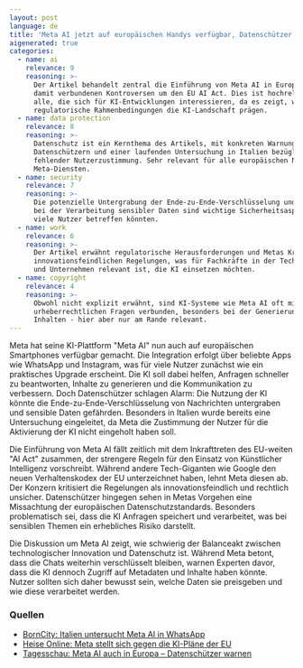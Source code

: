 ```yaml
---
layout: post
language: de
title: 'Meta AI jetzt auf europäischen Handys verfügbar, Datenschützer warnen'
aigenerated: true
categories:
  - name: ai
    relevance: 9
    reasoning: >-
      Der Artikel behandelt zentral die Einführung von Meta AI in Europa und die
      damit verbundenen Kontroversen um den EU AI Act. Dies ist hochrelevant für
      alle, die sich für KI-Entwicklungen interessieren, da es zeigt, wie
      regulatorische Rahmenbedingungen die KI-Landschaft prägen.
  - name: data protection
    relevance: 8
    reasoning: >-
      Datenschutz ist ein Kernthema des Artikels, mit konkreten Warnungen von
      Datenschützern und einer laufenden Untersuchung in Italien bezüglich
      fehlender Nutzerzustimmung. Sehr relevant für alle europäischen Nutzer von
      Meta-Diensten.
  - name: security
    relevance: 7
    reasoning: >-
      Die potenzielle Untergrabung der Ende-zu-Ende-Verschlüsselung und Risiken
      bei der Verarbeitung sensibler Daten sind wichtige Sicherheitsaspekte, die
      viele Nutzer betreffen könnten.
  - name: work
    relevance: 6
    reasoning: >-
      Der Artikel erwähnt regulatorische Herausforderungen und Metas Kritik an
      innovationsfeindlichen Regelungen, was für Fachkräfte in der Tech-Branche
      und Unternehmen relevant ist, die KI einsetzen möchten.
  - name: copyright
    relevance: 4
    reasoning: >-
      Obwohl nicht explizit erwähnt, sind KI-Systeme wie Meta AI oft mit
      urheberrechtlichen Fragen verbunden, besonders bei der Generierung von
      Inhalten - hier aber nur am Rande relevant.
---
```


Meta hat seine KI-Plattform "Meta AI" nun auch auf europäischen Smartphones verfügbar gemacht. Die Integration erfolgt über beliebte Apps wie WhatsApp und Instagram, was für viele Nutzer zunächst wie ein praktisches Upgrade erscheint. Die KI soll dabei helfen, Anfragen schneller zu beantworten, Inhalte zu generieren und die Kommunikation zu verbessern. Doch Datenschützer schlagen Alarm: Die Nutzung der KI könnte die Ende-zu-Ende-Verschlüsselung von Nachrichten untergraben und sensible Daten gefährden. Besonders in Italien wurde bereits eine Untersuchung eingeleitet, da Meta die Zustimmung der Nutzer für die Aktivierung der KI nicht eingeholt haben soll.

<!--more-->

Die Einführung von Meta AI fällt zeitlich mit dem Inkrafttreten des EU-weiten "AI Act" zusammen, der strengere Regeln für den Einsatz von Künstlicher Intelligenz vorschreibt. Während andere Tech-Giganten wie Google den neuen Verhaltenskodex der EU unterzeichnet haben, lehnt Meta diesen ab. Der Konzern kritisiert die Regelungen als innovationsfeindlich und rechtlich unsicher. Datenschützer hingegen sehen in Metas Vorgehen eine Missachtung der europäischen Datenschutzstandards. Besonders problematisch sei, dass die KI Anfragen speichert und verarbeitet, was bei sensiblen Themen ein erhebliches Risiko darstellt.

Die Diskussion um Meta AI zeigt, wie schwierig der Balanceakt zwischen technologischer Innovation und Datenschutz ist. Während Meta betont, dass die Chats weiterhin verschlüsselt bleiben, warnen Experten davor, dass die KI dennoch Zugriff auf Metadaten und Inhalte haben könnte. Nutzer sollten sich daher bewusst sein, welche Daten sie preisgeben und wie diese verarbeitet werden.

### Quellen
- [BornCity: Italien untersucht Meta AI in WhatsApp](https://www.borncity.com/blog/2025/08/01/google-unterzeichnet-ai-akt-meta-verweigert-sich-italien-untersucht-ai-in-whatsapp/)
- [Heise Online: Meta stellt sich gegen die KI-Pläne der EU](https://www.heise.de/news/Meta-stellt-sich-gegen-die-KI-Plaene-der-EU-10493568.html)
- [Tagesschau: Meta AI auch in Europa – Datenschützer warnen](https://www.tagesschau.de/wirtschaft/digitales/meta-ai-104.html)

